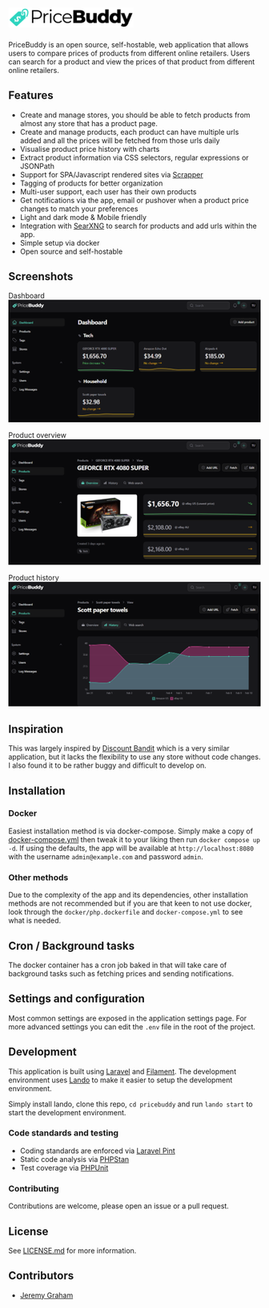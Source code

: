 # <img src="public/images/logo-full.svg" width="250" height="auto">

PriceBuddy is an open source, self-hostable, web application that allows users
to compare prices of products from different online retailers. Users can search
for a product and view the prices of that product from different online 
retailers.

## Features

* Create and manage stores, you should be able to fetch products from almost any
  store that has a product page.
* Create and manage products, each product can have multiple urls added
  and all the prices will be fetched from those urls daily
* Visualise product price history with charts
* Extract product information via CSS selectors, regular expressions or JSONPath
* Support for SPA/Javascript rendered sites via [Scrapper](https://github.com/amerkurev/scrapper)
* Tagging of products for better organization
* Multi-user support, each user has their own products
* Get notifications via the app, email or pushover when a product price changes to 
  match your preferences
* Light and dark mode & Mobile friendly
* Integration with [SearXNG](https://github.com/searxng/searxng) to search for products
  and add urls within the app.
* Simple setup via docker
* Open source and self-hostable

## Screenshots

Dashboard
![Dashboard](docs/docs/.vuepress/public/screenshots/dashboard.png)

Product overview
![Product](docs/docs/.vuepress/public/screenshots/product.png)

Product history
![History](docs/docs/.vuepress/public/screenshots/history.png)

## Inspiration

This was largely inspired by [Discount Bandit](https://github.com/Cybrarist/Discount-Bandit) 
which is a very similar application, but it lacks the flexibility to use any store without
code changes. I also found it to be rather buggy and difficult to develop on.

## Installation

### Docker

Easiest installation method is via docker-compose. Simply make a copy of 
[docker-compose.yml](docker-compose.yml) then tweak it to your liking then run
`docker compose up -d`. If using the defaults, the app will be available at
`http://localhost:8080` with the username `admin@example.com` and password `admin`.

### Other methods 

Due to the complexity of the app and its dependencies, other installation methods 
are not recommended but if you are that keen to not use docker, look through the 
`docker/php.dockerfile` and `docker-compose.yml` to see what is needed.

## Cron / Background tasks

The docker container has a cron job baked in that will take care of background tasks
such as fetching prices and sending notifications.

## Settings and configuration

Most common settings are exposed in the application settings page. For more advanced
settings you can edit the `.env` file in the root of the project.

## Development

This application is built using [Laravel](https://laravel.com) and [Filament](https://filamentphp.com/). 
The development environment uses [Lando](https://lando.dev) to make it easier to 
setup the development environment.

Simply install lando, clone this repo, `cd pricebuddy` and run `lando start` to start 
the development environment.

### Code standards and testing

* Coding standards are enforced via [Laravel Pint](https://laravel.com/docs/11.x/pint)
* Static code analysis via [PHPStan](https://phpstan.org/)
* Test coverage via [PHPUnit](https://phpunit.de/)

### Contributing

Contributions are welcome, please open an issue or a pull request.

## License

See [LICENSE.md](LICENSE.md) for more information.

## Contributors

* [Jeremy Graham](https://jez.me)

